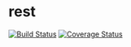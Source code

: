# rest
[![Build Status](https://secure.travis-ci.org/nag/rest.png?branch=master)](https://travis-ci.org/nag/rest)
[![Coverage Status](https://coveralls.io/repos/nag/rest/badge.svg?branch=master)](https://coveralls.io/r/nag/rest/?branch=master)
